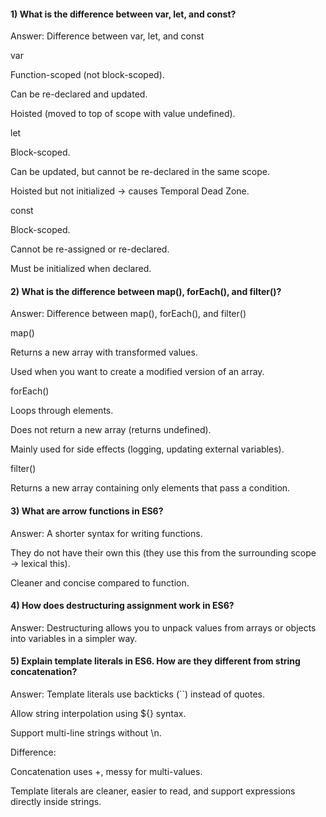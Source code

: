 



#### 1) What is the difference between var, let, and const?
Answer: Difference between var, let, and const

var

Function-scoped (not block-scoped).

Can be re-declared and updated.

Hoisted (moved to top of scope with value undefined).

let

Block-scoped.

Can be updated, but cannot be re-declared in the same scope.

Hoisted but not initialized → causes Temporal Dead Zone.

const

Block-scoped.

Cannot be re-assigned or re-declared.

Must be initialized when declared.

#### 2) What is the difference between map(), forEach(), and filter()? 
Answer: Difference between map(), forEach(), and filter()

map()

Returns a new array with transformed values.

Used when you want to create a modified version of an array.

forEach()

Loops through elements.

Does not return a new array (returns undefined).

Mainly used for side effects (logging, updating external variables).

filter()

Returns a new array containing only elements that pass a condition.


#### 3) What are arrow functions in ES6?
Answer: A shorter syntax for writing functions.

They do not have their own this (they use this from the surrounding scope → lexical this).

Cleaner and concise compared to function.


#### 4) How does destructuring assignment work in ES6?
Answer: Destructuring allows you to unpack values from arrays or objects into variables in a simpler way.

#### 5) Explain template literals in ES6. How are they different from string concatenation?
Answer: Template literals use backticks (``) instead of quotes.

Allow string interpolation using ${} syntax.

Support multi-line strings without \n. 

Difference:

Concatenation uses +, messy for multi-values.

Template literals are cleaner, easier to read, and support expressions directly inside strings.




